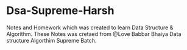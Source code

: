 # Dsa-Supreme-Harsh


Notes and Homework which was created to learn Data Structure & Algorithm.
These Notes was cretaed from @Love Babbar Bhaiya Data structure Algorthim Supreme Batch.
